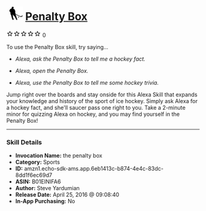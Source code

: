 # &nbsp;<img src="skill_icon" alt="Penalty Box icon" width="36"> [Penalty Box](http://alexa.amazon.com/#skills/amzn1.echo-sdk-ams.app.6eb1413c-b874-4e4c-83dc-8dd1f6ec69d7)
![0 stars](../../images/ic_star_border_black_18dp_1x.png)![0 stars](../../images/ic_star_border_black_18dp_1x.png)![0 stars](../../images/ic_star_border_black_18dp_1x.png)![0 stars](../../images/ic_star_border_black_18dp_1x.png)![0 stars](../../images/ic_star_border_black_18dp_1x.png) 0

To use the Penalty Box skill, try saying...

* *Alexa, ask the Penalty Box to tell me a hockey fact.*

* *Alexa, open the Penalty Box.*

* *Alexa, use the Penalty Box to tell me some hockey trivia.*

Jump right over the boards and stay onside for this Alexa Skill that expands your knowledge and history of the sport of ice hockey. Simply ask Alexa for a hockey fact, and she'll saucer pass one right to you. Take a 2-minute minor for quizzing Alexa on hockey, and you may find yourself in the Penalty Box!

***

### Skill Details

* **Invocation Name:** the penalty box
* **Category:** Sports
* **ID:** amzn1.echo-sdk-ams.app.6eb1413c-b874-4e4c-83dc-8dd1f6ec69d7
* **ASIN:** B01EINIFA6
* **Author:** Steve Yardumian
* **Release Date:** April 25, 2016 @ 09:08:40
* **In-App Purchasing:** No
